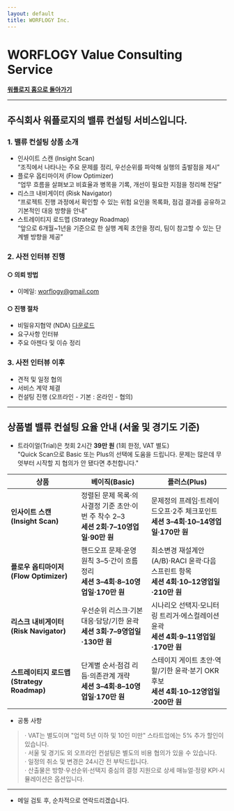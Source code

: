 ```yaml
---
layout: default
title: WORFLOGY Inc.
---
```


# WORFLOGY Value Consulting Service

[**워플로지 홈으로 돌아가기**](https://worflogy.com)

---

## 주식회사 워플로지의 밸류 컨설팅 서비스입니다.

### 1. 밸류 컨설팅 상품 소개

- 인사이트 스캔 (Insight Scan)<br>
    “조직에서 나타나는 주요 문제를 정리, 우선순위를 파악해 실행의 출발점을 제시”
- 플로우 옵티마이저 (Flow Optimizer)<br>
    “업무 흐름을 살펴보고 비효율과 병목을 기록, 개선이 필요한 지점을 정리해 전달”
- 리스크 내비게이터 (Risk Navigator)<br>
    “프로젝트 진행 과정에서 확인할 수 있는 위험 요인을 목록화, 점검 결과를 공유하고 기본적인 대응 방향을 안내”
- 스트레이티지 로드맵 (Strategy Roadmap)<br>
    “앞으로 6개월~1년을 기준으로 한 실행 계획 초안을 정리, 팀이 참고할 수 있는 단계별 방향을 제공”

### 2. 사전 인터뷰 진행

#### ○ 의뢰 방법

- 이메일: [worflogy@gmail.com](mailto:worflogy@gmail.com)

#### ○ 진행 절차

- 비밀유지협약 (NDA) [다운로드](https://drive.google.com/file/d/1IpbFzdH17zTREo131JuWjV53xkd5bCHs/view?usp=sharing)
- 요구사항 인터뷰
- 주요 아젠다 및 이슈 정리

### 3. 사전 인터뷰 이후

- 견적 및 일정 협의
- 서비스 계약 체결
- 컨설팅 진행 (오프라인 - 기본 : 온라인 - 협의)

---

## 상품별 밸류 컨설팅 요율 안내 (서울 및 경기도 기준)

- 트라이얼(Trial)은 첫회 2시간 **39만 원** (1회 한정, VAT 별도)<br>
    "Quick Scan으로 Basic 또는 Plus의 선택에 도움을 드립니다. 문제는 많은데 무엇부터 시작할 지 협의가 안 됐다면 추천합니다." 

| 상품 | 베이직(Basic) | 플러스(Plus) |
|---|---|---|
| **인사이트 스캔 (Insight Scan)** | 정렬된 문제 목록·의사결정 기준 초안·이번 주 착수 2–3<br>**세션 2회·7–10영업일·90만 원** | 문제정의 프레임·트레이드오프·2주 체크포인트<br>**세션 3–4회·10–14영업일·170만 원** |
| **플로우 옵티마이저 (Flow Optimizer)** | 핸드오프 문제·운영 원칙 3–5·간이 흐름 정리<br>**세션 3–4회·8–10영업일·170만 원** | 최소변경 재설계안(A/B)·RACI 윤곽·다음 스프린트 항목<br>**세션 4회·10–12영업일·210만 원** |
| **리스크 내비게이터 (Risk Navigator)** | 우선순위 리스크·기본 대응·담당/기한 윤곽<br>**세션 3회·7–9영업일·130만 원** | 시나리오 선택지·모니터링 트리거·에스컬레이션 윤곽<br>**세션 4회·9–11영업일·170만 원** |
| **스트레이티지 로드맵 (Strategy Roadmap)** | 단계별 순서·점검 리듬·의존관계 개략<br>**세션 3–4회·8–10영업일·170만 원** | 스테이지 게이트 초안·역할/기한 윤곽·분기 OKR 후보<br>**세션 4회·10–12영업일·200만 원** |

- 공통 사항
> · VAT는 별도이며 "업력 5년 이하 및 10인 미만" 스타트업에는 5% 추가 할인이 있습니다.<br>
    · 서울 및 경기도 외 오프라인 컨설팅은 별도의 비용 협의가 있을 수 있습니다.<br>
    · 일정의 취소 및 변경은 24시간 전 부탁드립니다.<br>
    · 산출물은 방향·우선순위·선택지 중심의 결정 지원으로 상세 매뉴얼·정량 KPI·시뮬레이션은 옵션입니다.

---

- 메일 검토 후, 순차적으로 연락드리겠습니다.

